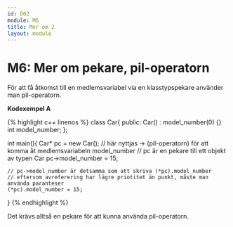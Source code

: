 ```yaml
---
id: D02
module: M6
title: Mer om 2
layout: module
---
```


# M6: Mer om pekare, pil-operatorn

För att få åtkomst till en medlemsvariabel via en klasstypspekare använder man pil-operatorn.

__Kodexempel A__

{% highlight c++ linenos %}
class Car{
public:
    Car() : model_number(0) {}
    int model_number;
};
 
int main(){
    Car* pc = new Car();
    // här nyttjas -> (pil-operatorn) för att komma åt medlemsvariabeln model_number
    // pc är en pekare till ett objekt av typen Car
    pc->model_number = 15;
     
    // pc->model_number är detsamma som att skriva (*pc).model_number
    // eftersom avreferering har lägre priotitet än punkt, måste man använda paranteser
    (*pc).model_number = 15;
}
{% endhighlight %}

Det krävs alltså en pekare för att kunna använda pil-operatorn.